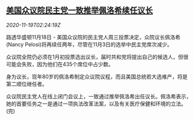 <!--1605754541000-->
[美国众议院民主党一致推举佩洛希续任议长](https://cn.reuters.com/article/pelosi-usa-congress-1118-idCNKBS27Z08E)
------

<div><i>2020-11-19T02:24:19Z</i></div><p>路透华盛顿11月18日 - 美国众议院的民主党人周三投票决定，众院议长佩洛希(Nancy Pelosi)将再续任两年，尽管在11月3日的选举中民主党席次减少。</p><p>众议院全院仍必须在1月初投票选出议长，届时共和党将提出自己的候选人，但很可能会失败，因为他们在435个席位中占少数。</p><p>身为议长，现年80岁的佩洛希制定众议院议程，而且美国总统若大选难产，将是第二顺位继任者。</p><p>众议院民主党人在线上闭门会议上，一致通过推举佩洛希出任议长。佩洛希表示，她的首要任务之一是通过一项执法改革法案，以及有关医疗保健和环境的立法。(完)</p>

